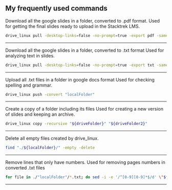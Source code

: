 ## My frequently used commands

Download all the google slides in a folder, converted to .pdf format.
Used for getting the final slides ready to upload in the Stacktrek LMS.

```bash
drive_linux pull -desktop-links=false -no-prompt=true -export pdf -same-exports-dir -ignore-name-clashes -exports-dir "localFolder" "driveFolder"
```

---

Download all the google slides in a folder, converted to .txt format
Used for analyzing text in slides.

```bash
drive_linux pull -desktop-links=false -no-prompt=true -export txt -same-exports-dir -ignore-name-clashes -exports-dir "localFolder" "driveFolder"
```

---

Upload all .txt files in a folder in google docs format
Used for checking spelling and grammar.

```bash
drive_linux push -convert "localFolder"
```

---

Create a copy of a folder including its files
Used for creating a new version of slides and keeping an archive.

```bash
drive_linux copy -recursive "${driveFolder}" "${driveFolder2}"
```

---

Delete all empty files created by drive_linux.

```bash
find "./${localFolder}/" -empty -delete
```

---

Remove lines that only have numbers.
Used for removing pages numbers in converted .txt files

```bash
for file in ./"localFolder"/*.txt; do sed -i -e '/^[0-9][0-9]*$/d' \"$file\"; done
```

---

